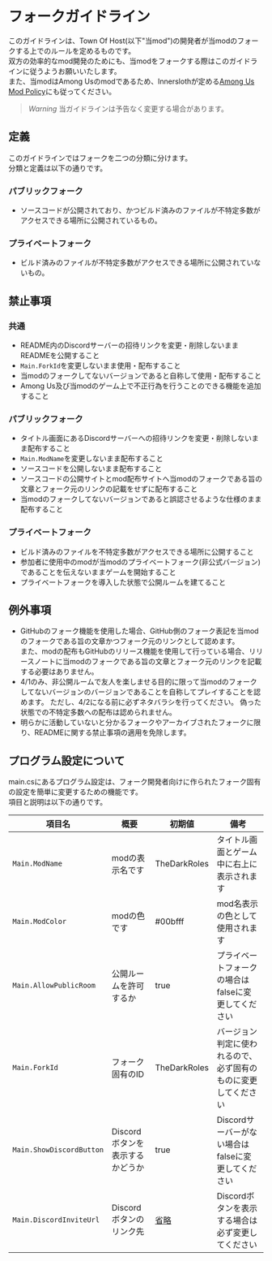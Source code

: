 # フォークガイドライン
このガイドラインは、Town Of Host(以下"当mod")の開発者が当modのフォークする上でのルールを定めるものです。  
双方の効率的なmod開発のためにも、当modをフォークする際はこのガイドラインに従うようお願いいたします。  
また、当modはAmong Usのmodであるため、Innerslothが定める[Among Us Mod Policy](https://www.innersloth.com/among-us-mod-policy/)にも従ってください。  

> *Warning*
> 当ガイドラインは予告なく変更する場合があります。

## 定義
このガイドラインではフォークを二つの分類に分けます。  
分類と定義は以下の通りです。
### パブリックフォーク
- ソースコードが公開されており、かつビルド済みのファイルが不特定多数がアクセスできる場所に公開されているもの。
### プライベートフォーク
- ビルド済みのファイルが不特定多数がアクセスできる場所に公開されていないもの。

## 禁止事項
### 共通
- README内のDiscordサーバーの招待リンクを変更・削除しないままREADMEを公開すること
- `Main.ForkId`を変更しないまま使用・配布すること
- 当modのフォークしてないバージョンであると自称して使用・配布すること
- Among Us及び当modのゲーム上で不正行為を行うことのできる機能を追加すること
### パブリックフォーク
- タイトル画面にあるDiscordサーバーへの招待リンクを変更・削除しないまま配布すること
- `Main.ModName`を変更しないまま配布すること
- ソースコードを公開しないまま配布すること
- ソースコードの公開サイトとmod配布サイトへ当modのフォークである旨の文章とフォーク元のリンクの記載をせずに配布すること
- 当modのフォークしてないバージョンであると誤認させるような仕様のまま配布すること
### プライベートフォーク
- ビルド済みのファイルを不特定多数がアクセスできる場所に公開すること
- 参加者に使用中のmodが当modのプライベートフォーク(非公式バージョン)であることを伝えないままゲームを開始すること
- プライベートフォークを導入した状態で公開ルームを建てること

## 例外事項
- GitHubのフォーク機能を使用した場合、GitHub側のフォーク表記を当modのフォークである旨の文章かつフォーク元のリンクとして認めます。  
また、modの配布もGitHubのリリース機能を使用して行っている場合、リリースノートに当modのフォークである旨の文章とフォーク元のリンクを記載する必要はありません。
- 4/1のみ、非公開ルームで友人を楽しませる目的に限って当modのフォークしてないバージョンのバージョンであることを自称してプレイすることを認めます。
ただし、4/2になる前に必ずネタバラシを行ってください。
偽った状態での不特定多数への配布は認められません。
- 明らかに活動していないと分かるフォークやアーカイブされたフォークに限り、READMEに関する禁止事項の適用を免除します。

## プログラム設定について
main.csにあるプログラム設定は、フォーク開発者向けに作られたフォーク固有の設定を簡単に変更するための機能です。  
項目と説明は以下の通りです。
<!-- VSCode視点で崩れてますが、備考が長いせいです -->
| 項目名                   | 概要                            | 初期値                                | 備考                                                           |
| ------------------------ | ------------------------------- | ------------------------------------- | -------------------------------------------------------------- |
| `Main.ModName`           | modの表示名です                 | TheDarkRoles                            | タイトル画面とゲーム中に右上に表示されます                     |
| `Main.ModColor`          | modの色です                     | #00bfff                               | mod名表示の色として使用されます                                |
| `Main.AllowPublicRoom`   | 公開ルームを許可するか          | true                                  | プライベートフォークの場合はfalseに変更してください            |
| `Main.ForkId`            | フォーク固有のID                | TheDarkRoles                           | バージョン判定に使われるので、必ず固有のものに変更してください |
| `Main.ShowDiscordButton` | Discordボタンを表示するかどうか | true                                  | Discordサーバーがない場合はfalseに変更してください             |
| `Main.DiscordInviteUrl`  | Discordボタンのリンク先         | [省略](https://discord.gg/W5ug6hXB9V) | Discordボタンを表示する場合は必ず変更してください              |
